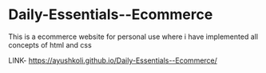 # Daily-Essentials--Ecommerce
This is a ecommerce website for personal use where i have implemented all concepts of html and css

LINK- https://ayushkoli.github.io/Daily-Essentials--Ecommerce/

